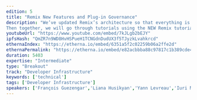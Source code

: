 ```yaml
---
edition: 5
title: "Remix New Features and Plug-in Governance"
description: "We’ve updated Remix’s architecture so that everything is a plugin.  We’ve invited developers out there in \"Ethereumland\" to make plugins to expand Remix’s functionality to address their uses cases.  This workshop will begin with introductions to some of these plugins.
Then together, we will go through tutorials using the NEW Remix tutorial framework, to learn the techniques needed to use these plugins."
youtubeUrl: "https://www.youtube.com/embed/7kJLgb2bEJY"
ipfsHash: "QmZR7n9WD8HvHSPueH1TCNGdnDudUX3f5TJyzkLvahkrcd"
ethernaIndex: "https://etherna.io/embed/6351a5f2c02259b06a2ffe2d"
ethernaPermalink: "https://etherna.io/embed/e82acbbba88c97817c1b389cde47d64424a9ccaacb7ac319c4d62935a2fbe654"
duration: 5403
expertise: "Intermediate"
type: "Breakout"
track: "Developer Infrastructure"
keywords: ['technical']
tags: ['Developer Infrastructure']
speakers: ['François Guezengar','Liana Husikyan','Yann Levreau','Iuri Matias','Rob Stupay']
---
```

